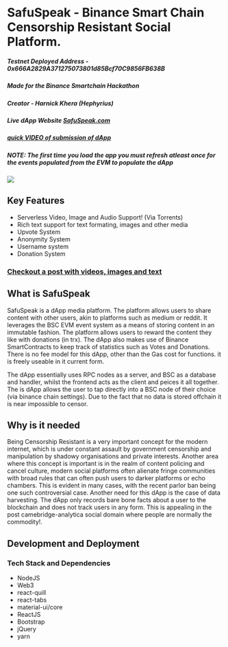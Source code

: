 # SafuSpeak - Binance Smart Chain Censorship Resistant Social Platform.

##### Testnet Deployed Address - 0x666A2829A371275073801d85Bcf70C9856FB638B 
##### Made for the Binance Smartchain Hackathon
##### Creator - Harnick Khera (Hephyrius)
##### Live dApp Website [SafuSpeak.com](https://SafuSpeak.com)
##### [quick VIDEO of submission of dApp](https://youtu.be/DFyl1qRU2oo)
##### NOTE: The first time you load the app you must refresh atleast once for the events populated from the EVM to populate the dApp
[![](http://img.youtube.com/vi/DFyl1qRU2oo/0.jpg)](http://www.youtube.com/watch?v=DFyl1qRU2oo "quick VIDEO of submission of dApp")

## Key Features

* Serverless Video, Image and Audio Support! (Via Torrents)
* Rich text support for text formating, images and other media
* Upvote System
* Anonymity System
* Username system
* Donation System

### [Checkout a post with videos, images and text](https://safuspeak.com/#/post=4)


## What is SafuSpeak
SafuSpeak is a dApp media platform. The platform allows users to share content with other users, akin to platforms such as medium or reddit. It leverages the BSC EVM event system as a means of storing content in an immutable fashion. The platform allows users to reward the content they like with donations (in trx). The dApp also makes use of Binance SmartContracts to keep track of statistics such as Votes and Donations. There is no fee model for this dApp, other than the Gas cost for functions. it is freely useable in it current form. 

The dApp essentially uses RPC nodes as a server, and BSC as a database and handler, whilst the frontend acts as the client and peices it all together. The is dApp allows the user to tap directly into a BSC node of their choice (via binance chain settings). Due to the fact that no data is stored offchain it is near impossible to censor.

## Why is it needed

Being Censorship Resistant is a very important concept for the modern internet, which is under constant assault by government censorship and manipulation by shadowy organisations and private interests. Another area where this concept is important is in the realm of content policing and cancel culture, modern social platforms often alienate fringe communities with broad rules that can often push users to darker platforms or echo chambers. This is evident in many cases, with the recent parlor ban being one such controversial case. Another need for this dApp is the case of data harvesting. The dApp only records bare bone facts about a user to the blockchain and does not track users in any form. This is appealing in the post camebridge-analytica social domain where people are normally the commodity!.
## Development and Deployment

### Tech Stack and Dependencies

* NodeJS
* Web3
* react-quill
* react-tabs
* material-ui/core
* ReactJS
* Bootstrap
* jQuery
* yarn

